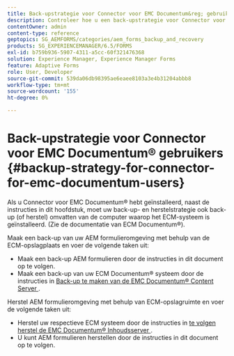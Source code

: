 ```yaml
---
title: Back-upstrategie voor Connector voor EMC Documentum&reg; gebruikers
description: Controleer hoe u een back-upstrategie voor Connector voor EMC Documentum&reg; gebruikers maakt.
contentOwner: admin
content-type: reference
geptopics: SG_AEMFORMS/categories/aem_forms_backup_and_recovery
products: SG_EXPERIENCEMANAGER/6.5/FORMS
exl-id: b759b936-5907-4311-a5cc-60f321476368
solution: Experience Manager, Experience Manager Forms
feature: Adaptive Forms
role: User, Developer
source-git-commit: 539da06db98395ae6eaee8103a3e4b31204abbb8
workflow-type: tm+mt
source-wordcount: '155'
ht-degree: 0%

---
```


# Back-upstrategie voor Connector voor EMC Documentum® gebruikers {#backup-strategy-for-connector-for-emc-documentum-users}

Als u Connector voor EMC Documentum® hebt geïnstalleerd, naast de instructies in dit hoofdstuk, moet uw back-up- en herstelstrategie ook back-up (of herstel) omvatten van de computer waarop het ECM-systeem is geïnstalleerd. (Zie de documentatie van ECM Documentum®).

Maak een back-up van uw AEM formulieromgeving met behulp van de ECM-opslagplaats en voer de volgende taken uit:

* Maak een back-up AEM formulieren door de instructies in dit document op te volgen.
* Maak een back-up van uw ECM Documentum® systeem door de instructies in [ Back-up te maken van de EMC Documentum® Content Server ](/help/forms/using/admin-help/backing-recovering-emc-documentum-repository.md#back-up-the-emc-documentum-content-server) .

Herstel AEM formulieromgeving met behulp van ECM-opslagruimte en voer de volgende taken uit:

* Herstel uw respectieve ECM systeem door de instructies in [ te volgen herstel de EMC Documentum® Inhoudsserver ](/help/forms/using/admin-help/backing-recovering-emc-documentum-repository.md#restore-the-emc-documentum-content-server).
* U kunt AEM formulieren herstellen door de instructies in dit document op te volgen.
